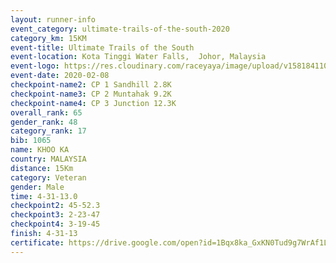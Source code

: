 ```yaml
--- 
layout: runner-info 
event_category: ultimate-trails-of-the-south-2020 
category_km: 15KM 
event-title: Ultimate Trails of the South 
event-location: Kota Tinggi Water Falls,  Johor, Malaysia 
event-logo: https://res.cloudinary.com/raceyaya/image/upload/v1581841103/logo/2020/ultimate-trails-2020_i93dfj.jpg 
event-date: 2020-02-08 
checkpoint-name2: CP 1 Sandhill 2.8K 
checkpoint-name3: CP 2 Muntahak 9.2K 
checkpoint-name4: CP 3 Junction 12.3K 
overall_rank: 65
gender_rank: 48
category_rank: 17
bib: 1065
name: KHOO KA
country: MALAYSIA
distance: 15Km
category: Veteran
gender: Male
time: 4-31-13.0
checkpoint2: 45-52.3
checkpoint3: 2-23-47
checkpoint4: 3-19-45
finish: 4-31-13
certificate: https://drive.google.com/open?id=1Bqx8ka_GxKN0Tud9g7WrAf1LLnHsScPY
--- 
```

